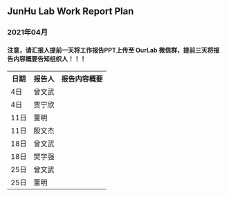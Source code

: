 
## JunHu Lab Work Report Plan

### 2021年04月



#### 注意，请汇报人提前一天将工作报告PPT上传至 OurLab 微信群，提前三天将报告内容概要告知组织人！！！
<html>
<body>

<table>
  <tr>
    <th>日期</th>
    <th>报告人</th>
    <th>报告内容概要</th>    
  </tr>
  
  
  <tr>
    <td>4日</td>
    <td>曾文武</td>
    <td></td>
  </tr>
  
  <tr>
    <td>4日</td>
    <td>贾宁欣</td>
    <td></td>
  </tr>
  
  <tr>
    <td>11日</td>
    <td>董明</td>
    <td></td>
  </tr>
  
  
   <tr>
    <td>11日</td>
    <td>殷文杰</td>
    <td></td>
  </tr>
  <tr>
    <td>18日</td>
    <td>曾文武</td>
    <td></td>
  </tr>

  
  <tr>
    <td>18日</td>
    <td>樊学强</td>
    <td></td>
  </tr>
  
  <tr>
    <td>25日</td>
    <td>曾文武</td>
    <td></td>
  </tr>
  <tr>
    <td>25日</td>
    <td>董明</td>
    <td></td>
  </tr>

  
  
</table>
</body>
</html>

